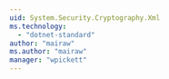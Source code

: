 ```yaml
---
uid: System.Security.Cryptography.Xml
ms.technology: 
  - "dotnet-standard"
author: "mairaw"
ms.author: "mairaw"
manager: "wpickett"
---
```

